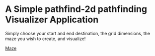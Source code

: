 # A Simple pathfind-2d pathfinding Visualizer Application

Simply choose your start and end destination, the grid dimensions, the maze you wish to create, and visualize!


[Maze](mohacks.github.io/pathfinding-2d/)
